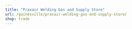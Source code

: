 ```yaml
---
title: "Praxair Welding Gas and Supply Store"
url: /gainesville/praxair-welding-gas-and-supply-store/
shop: trade
---
```

